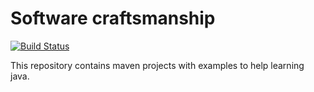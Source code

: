 # Software craftsmanship
[![Build Status](https://travis-ci.org/nukesz/swcraft.svg?branch=master)](https://travis-ci.org/nukesz/swcraft)

This repository contains maven projects with examples to help learning java.


